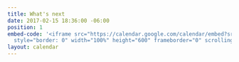 ```yaml
---
title: What's next
date: 2017-02-15 18:36:00 -06:00
position: 1
embed-code: '<iframe src="https://calendar.google.com/calendar/embed?src=s96i9uhot6vb1b05a3ep63r55c%40group.calendar.google.com&ctz=America/Chicago"
  style="border: 0" width="100%" height="600" frameborder="0" scrolling="no"></iframe>'
layout: calendar
---
```


